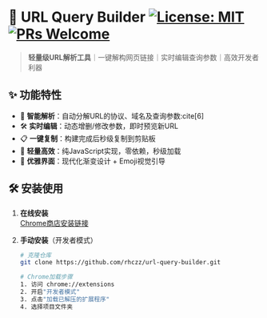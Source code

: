# 🔗 URL Query Builder [![License: MIT](https://img.shields.io/badge/License-MIT-yellow.svg)](https://opensource.org/licenses/MIT) [![PRs Welcome](https://img.shields.io/badge/PRs-welcome-brightgreen.svg)](https://github.com/yourusername/your-repo/pulls)

> **轻量级URL解析工具**｜一键解构网页链接｜实时编辑查询参数｜高效开发者利器

## ✨ 功能特性
- 🧩 **智能解析**：自动分解URL的协议、域名及查询参数:cite[6]
- 🛠️ **实时编辑**：动态增删/修改参数，即时预览新URL
- 📋 **一键复制**：构建完成后秒级复制到剪贴板
- 🚀 **轻量高效**：纯JavaScript实现，零依赖，秒级加载
- 🎨 **优雅界面**：现代化渐变设计 + Emoji视觉引导

## 🛠️ 安装使用
1. **在线安装**  
   [Chrome商店安装链接]()

2. **手动安装**（开发者模式）
   ```bash
   # 克隆仓库
   git clone https://github.com/rhczz/url-query-builder.git
   
   # Chrome加载步骤
   1. 访问 chrome://extensions
   2. 开启"开发者模式"
   3. 点击"加载已解压的扩展程序"
   4. 选择项目文件夹